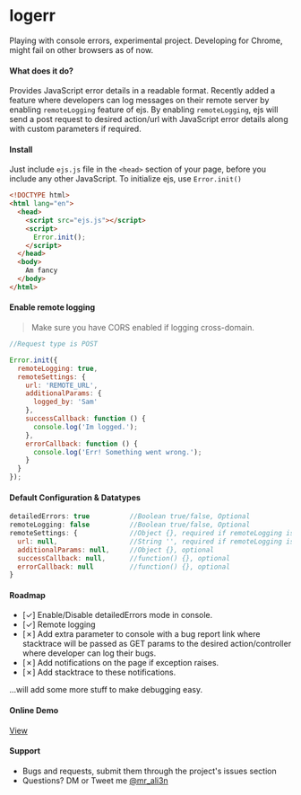 # logerr
Playing with console errors, experimental project. Developing for Chrome, might fail on other browsers as of now.

#### What does it do?
Provides JavaScript error details in a readable format. Recently added a feature where developers can log messages on their remote server by enabling `remoteLogging` feature of ejs. By enabling `remoteLogging`, ejs will send a post request to desired action/url with JavaScript error details along with custom parameters if required.

#### Install
Just include `ejs.js` file in the `<head>` section of your page, before you include any other JavaScript. To initialize ejs, use `Error.init()`

```html
<!DOCTYPE html>
<html lang="en">
  <head>
    <script src="ejs.js"></script>
	<script>
	  Error.init();
	</script>
  </head>
  <body>
    Am fancy
  </body>
</html>
```

#### Enable remote logging
> Make sure you have CORS enabled if logging cross-domain.

```javascript
//Request type is POST

Error.init({
  remoteLogging: true,
  remoteSettings: {
    url: 'REMOTE_URL',
    additionalParams: {
      logged_by: 'Sam'
    },
    successCallback: function () {
      console.log('Im logged.');
    },
    errorCallback: function () {
      console.log('Err! Something went wrong.');
    }
  }
});
```

#### Default Configuration & Datatypes
```javascript
detailedErrors: true          //Boolean true/false, Optional
remoteLogging: false          //Boolean true/false, Optional
remoteSettings: {             //Object {}, required if remoteLogging is set to true
  url: null,                  //String '', required if remoteLogging is set to true
  additionalParams: null,     //Object {}, optional
  successCallback: null,      //function() {}, optional
  errorCallback: null         //function() {}, optional
}

```

#### Roadmap
- [✓] Enable/Disable detailedErrors mode in console.
- [✓] Remote logging
- [✗] Add extra parameter to console with a bug report link where stacktrace will be passed as GET params to the desired action/controller where developer can log their bugs.
- [✗] Add notifications on the page if exception raises.
- [✗] Add stacktrace to these notifications.

...will add some more stuff to make debugging easy.

#### Online Demo
[View](https://i-break-codes.github.io/ejs/)

#### Support
- Bugs and requests, submit them through the project's issues section
- Questions? DM or Tweet me [@mr_ali3n](https://twitter.com/mr_ali3n)
